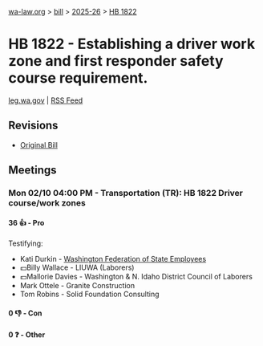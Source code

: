 [wa-law.org](/) > [bill](/bill/) > [2025-26](/bill/2025-26/) > [HB 1822](/bill/2025-26/hb/1822/)

# HB 1822 - Establishing a driver work zone and first responder safety course requirement.
[leg.wa.gov](https://app.leg.wa.gov/billsummary?BillNumber=1822&Year=2025&Initiative=false) | [RSS Feed](./rss.xml)

## Revisions
* [Original Bill](1/)

## Meetings
### Mon 02/10 04:00 PM - Transportation (TR): HB 1822 Driver course/work zones
#### 36 👍 - Pro
Testifying:
* Kati Durkin - [Washington Federation of State Employees](/org/washington_federation_of_state_employees/)
* 💵Billy Wallace - LIUWA (Laborers)
* 💵Mallorie Davies - Washington & N. Idaho District Council of Laborers
* Mark Ottele - Granite Construction
* Tom Robins - Solid Foundation Consulting

#### 0 👎 - Con

#### 0 ❓ - Other

